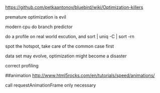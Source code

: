 https://github.com/petkaantonov/bluebird/wiki/Optimization-killers

premature optimization is evil

modern cpu do branch predictor

do a profile on real world excution, and sort | uniq -C | sort -rn

spot the hotspot, take care of the common case first

data set may evolve, optimization might become a disaster

correct profiling

##animation
http://www.html5rocks.com/en/tutorials/speed/animations/

call requestAnimationFrame only necessary
